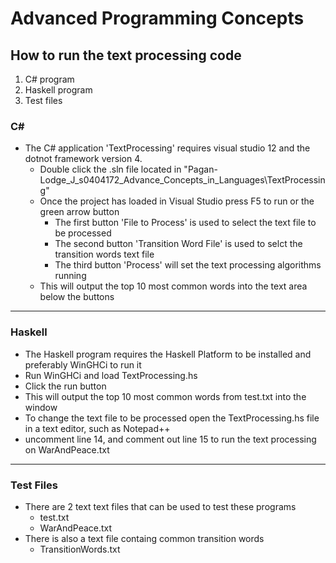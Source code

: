 # Advanced Programming Concepts

## How to run the text processing code

1. C# program
2. Haskell program
3. Test files

### C#
  * The C# application 'TextProcessing' requires visual studio 12 and the dotnot framework version 4.
	* Double click the .sln file located in "Pagan-Lodge_J_s0404172_Advance_Concepts_in_Languages\TextProcessing"
	* Once the project has loaded in Visual Studio press F5 to run or the green arrow button
		* The first button 'File to Process' is used to select the text file to be processed
		* The second button 'Transition Word File' is used to selct the transition words text file
		* The third button 'Process' will set the text processing algorithms running
	* This will output the top 10 most common words into the text area below the buttons
	
----
  
### Haskell
  * The Haskell program requires the Haskell Platform to be installed and preferably WinGHCi to run it
  * Run WinGHCi and load TextProcessing.hs
  * Click the run button
  * This will output the top 10 most common words from test.txt into the window	
  * To change the text file to be processed open the TextProcessing.hs file in a text editor, such as Notepad++
  * uncomment line 14, and comment out line 15 to run the text processing on WarAndPeace.txt

----

### Test Files
  * There are 2 text text files that can be used to test these programs
    * test.txt
    * WarAndPeace.txt
  * There is also a text file containg common transition words
    * TransitionWords.txt
    
